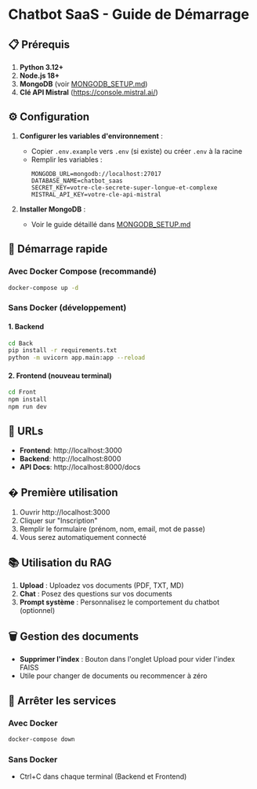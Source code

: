 # Chatbot SaaS - Guide de Démarrage

## 📋 Prérequis

1. **Python 3.12+**
2. **Node.js 18+**
3. **MongoDB** (voir [MONGODB_SETUP.md](./MONGODB_SETUP.md))
4. **Clé API Mistral** (https://console.mistral.ai/)

## ⚙️ Configuration

1. **Configurer les variables d'environnement** :
   - Copier `.env.example` vers `.env` (si existe) ou créer `.env` à la racine
   - Remplir les variables :
     ```env
     MONGODB_URL=mongodb://localhost:27017
     DATABASE_NAME=chatbot_saas
     SECRET_KEY=votre-cle-secrete-super-longue-et-complexe
     MISTRAL_API_KEY=votre-cle-api-mistral
     ```

2. **Installer MongoDB** :
   - Voir le guide détaillé dans [MONGODB_SETUP.md](./MONGODB_SETUP.md)

## 🚀 Démarrage rapide

### Avec Docker Compose (recommandé)
```bash
docker-compose up -d
```

### Sans Docker (développement)

#### 1. Backend
```bash
cd Back
pip install -r requirements.txt
python -m uvicorn app.main:app --reload
```

#### 2. Frontend (nouveau terminal)
```bash
cd Front
npm install
npm run dev
```

## 📡 URLs

- **Frontend**: http://localhost:3000
- **Backend**: http://localhost:8000
- **API Docs**: http://localhost:8000/docs

## � Première utilisation

1. Ouvrir http://localhost:3000
2. Cliquer sur "Inscription"
3. Remplir le formulaire (prénom, nom, email, mot de passe)
4. Vous serez automatiquement connecté

## 📚 Utilisation du RAG

1. **Upload** : Uploadez vos documents (PDF, TXT, MD)
2. **Chat** : Posez des questions sur vos documents
3. **Prompt système** : Personnalisez le comportement du chatbot (optionnel)

## 🗑️ Gestion des documents

- **Supprimer l'index** : Bouton dans l'onglet Upload pour vider l'index FAISS
- Utile pour changer de documents ou recommencer à zéro

## 🛑 Arrêter les services

### Avec Docker
```bash
docker-compose down
```

### Sans Docker
- Ctrl+C dans chaque terminal (Backend et Frontend)
